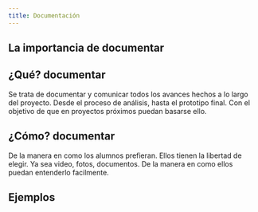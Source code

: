 ```yaml
---
title: Documentación
---
```


## La importancia de documentar

## ¿Qué? documentar
Se trata de documentar y comunicar todos los avances hechos a lo largo del proyecto.
Desde el proceso de análisis, hasta el prototipo final. Con el objetivo
de que en proyectos próximos puedan basarse ello.

## ¿Cómo? documentar
De la manera en como los alumnos prefieran. Ellos tienen la libertad de
elegir. Ya sea video, fotos, documentos. De la manera en como ellos puedan
entenderlo facilmente.

## Ejemplos
